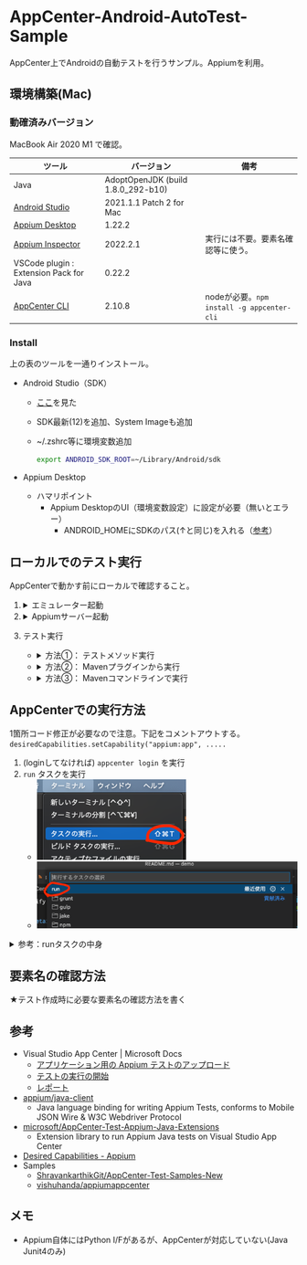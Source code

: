 # AppCenter-Android-AutoTest-Sample

AppCenter上でAndroidの自動テストを行うサンプル。Appiumを利用。

## 環境構築(Mac)

### 動確済みバージョン

MacBook Air 2020 M1 で確認。

| ツール | バージョン | 備考 |
|------|-----|-----|
| Java | AdoptOpenJDK (build 1.8.0_292-b10) |
| [Android Studio](https://developer.android.com/studio) | 2021.1.1 Patch 2 for Mac |
| [Appium Desktop](https://github.com/appium/appium-desktop/releases) | 1.22.2 |
| [Appium Inspector](https://github.com/appium/appium-inspector/releases) | 2022.2.1 | 実行には不要。要素名確認等に使う。|
| VSCode plugin : Extension Pack for Java | 0.22.2 |
| [AppCenter CLI](https://docs.microsoft.com/ja-jp/appcenter/cli/) | 2.10.8 | nodeが必要。`npm install -g appcenter-cli` |

### Install

上の表のツールを一通りインストール。

- Android Studio（SDK）
  - [ここ](https://akira-watson.com/android/adt-mac.html)を見た
  - SDK最新(12)を追加、System Imageも追加
  - ~/.zshrc等に環境変数追加

    ```sh
    export ANDROID_SDK_ROOT=~/Library/Android/sdk
    ```

- Appium Desktop
  - ハマリポイント
    - Appium DesktopのUI（環境変数設定）に設定が必要（無いとエラー）
      - ANDROID_HOMEにSDKのパス(↑と同じ)を入れる（[参考](https://stackoverflow.com/questions/65439683/neither-android-home-nor-android-sdk-root-environment-variable-was-exported-wi)）

## ローカルでのテスト実行

AppCenterで動かす前にローカルで確認すること。

1. <details><summary>エミュレーター起動</summary><div>

    - Android Studio の Device Managerから (下記UI)
    ![devmng](./doc/devmng.png)
    ![emu](./doc/emu.png)
    </div></details>

2. <details><summary>Appiumサーバー起動</summary><div>

    ![appium](./doc/appium.png)
    </div></details>

3. テスト実行
   - <details><summary>方法①： テストメソッド実行</summary><div>

       ![run1](./doc/run1.png)
     </div></details>

   - <details><summary>方法②： Mavenプラグインから実行</summary><div>

       ![maven](./doc/maven.png)
     </div></details>

   - <details><summary>方法③： Mavenコマンドラインで実行</summary><div>

       ```sh
       mvn verify -f "./pom.xml"
       ```
     </div></details>

## AppCenterでの実行方法

1箇所コード修正が必要なので注意。下記をコメントアウトする。
`desiredCapabilities.setCapability("appium:app", .....`

1. (loginしてなければ) `appcenter login` を実行
2. `run` タスクを実行
    - ![run_menu](./doc/run_menu.png)
    - ![run_command](./doc/run_command.png)

<details><summary>参考：runタスクの中身</summary><div>

- テストクラスや依存ライブラリを `target/upload` にパックする

    ```sh
    mvn -DskipTests -P prepare-for-upload package
    ```

- それをアップロードして実行する

    ```sh
    appcenter test run appium --app "hoge-mozkzki/FirstTestApp" --devices "hoge-mozkzki/test-set-android-1" --app-path ./ApiDemos-debug.apk --test-series "master" --locale "ja_JP" --build-dir target/upload
    ```

    ※ --app, --devices, --test-series, --locale 等は予めAppCenterのUIで作成が必要
</div></details>

## 要素名の確認方法

★テスト作成時に必要な要素名の確認方法を書く

## 参考

- Visual Studio App Center | Microsoft Docs
  - [アプリケーション用の Appium テストのアップロード](https://docs.microsoft.com/ja-jp/appcenter/test-cloud/frameworks/appium/)
  - [テストの実行の開始](https://docs.microsoft.com/ja-jp/appcenter/test-cloud/starting-a-test-run)
  - [レポート](https://docs.microsoft.com/ja-jp/appcenter/test-cloud/test-reports)
- [appium/java-client](https://github.com/appium/java-client)
  - Java language binding for writing Appium Tests, conforms to Mobile JSON Wire & W3C Webdriver Protocol
- [microsoft/AppCenter-Test-Appium-Java-Extensions](https://github.com/microsoft/AppCenter-Test-Appium-Java-Extensions)
  - Extension library to run Appium Java tests on Visual Studio App Center
- [Desired Capabilities - Appium](https://appium.io/docs/en/writing-running-appium/caps/)
- Samples
  - [ShravankarthikGit/AppCenter-Test-Samples-New](https://github.com/ShravankarthikGit/AppCenter-Test-Samples-New)
  - [vishuhanda/appiumappcenter](https://github.com/vishuhanda/appiumappcenter)

## メモ

- Appium自体にはPython I/Fがあるが、AppCenterが対応していない(Java Junit4のみ)
